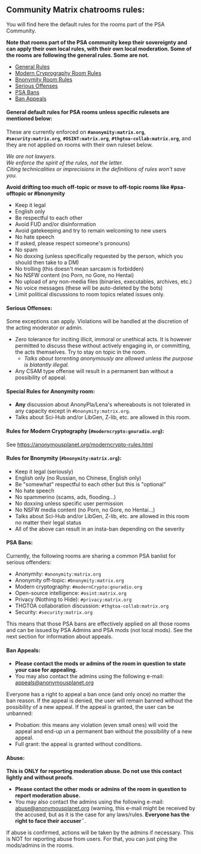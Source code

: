 ## Community Matrix chatrooms rules:

You will find here the default rules for the rooms part of the PSA Community. 

**Note that rooms part of the PSA community keep their sovereignty and can apply their own local rules, with their own local moderation. Some of the rooms are following the general rules. Some are not.**

- [General Rules](#general)
- [Modern Cryprography Room Rules](#moderncrypto)
- [Bnonymity Room Rules](#bnonymity)
- [Serious Offenses](#serious)
- [PSA Bans](#psabans)
- [Ban Appeals](#appeals)

#### General default rules for PSA rooms **unless specific rulesets are mentioned below**:<a name="general"></a>
These are currently enforced on **```#anonymity:matrix.org```**, **```#security:matrix.org```**, **```#OSINT:matrix.org```**, **```#thgtoa-collab:matrix.org```**, and they are not applied on rooms with their own ruleset below.

*We are not lawyers.*  
*We enforce the spirit of the rules, not the letter.*  
*Citing technicalities or imprecisions in the definitions of rules won’t save you.* 

**Avoid drifting too much off-topic or move to off-topic rooms like #psa-offtopic or #bnonymity** 

- Keep it legal
- English only
- Be respectful to each other
- Avoid FUD and/or disinformation
- Avoid gatekeeping and try to remain welcoming to new users
- No hate speech
- If asked, please respect someone's pronouns)
- No spam
- No doxxing (unless specifically requested by the person, which you should then take to a DM)
- No trolling (this doesn't mean sarcasm is forbidden)
- No NSFW content (no Porn, no Gore, no Hentai)
- No upload of any non-media files (binaries, executables, archives, etc.)
- No voice messages (these will be auto-deleted by the bots)
- Limit political discussions to room topics related issues only.

#### Serious Offenses:<a name="serious"></a>
Some exceptions can apply. Violations will be handled at the discretion of the acting moderator or admin.
- Zero tolerance for inciting illicit, immoral or unethical acts. It is however permitted to discuss these without actively engaging in, or committing, the acts themselves. Try to stay on topic in the room.
  - *Talks about torrenting anonymously are allowed unless the purpose is blatantly illegal.*
- Any CSAM type offense will result in a permanent ban without a possibility of appeal.
  
#### Special Rules for Anonymity room:<a name="anon"></a>
- **Any** discussion about AnonyPla/Lena's whereabouts is not tolerated in any capacity except in ```#bnonymity:matrix.org```.
-  Talks about Sci-Hub and/or LibGen, Z-lib, etc. are allowed in this room.

#### Rules for Modern Cryptography (```#moderncrypto:gnuradio.org```):<a name="moderncrypto"></a>
See <https://anonymousplanet.org/moderncrypto-rules.html>

#### Rules for Bnonymity (```#bnonymity:matrix.org```):<a name="bnonymity"></a>
- Keep it legal (seriously)
- English only (no Russian, no Chinese, English only)
- Be "somewhat" respectful to each other but this is "optional"
- No hate speech
- No spammerino (scams, ads, flooding...)
- No doxxing unless specific user permission
- No NSFW media content (no Porn, no Gore, no Hentai...)
- Talks about Sci-Hub and/or LibGen, Z-lib, etc. are allowed in this room no matter their legal status
- All of the above can result in an insta-ban depending on the severity

#### PSA Bans:<a name="psabans"></a>
Currently, the following rooms are sharing a common PSA banlist for serious offenders:
- Anonymity: ```#anonymity:matrix.org```
- Anonymity off-topic: ```#bnonymity:matrix.org```
- Modern cryptography: ```#modernCrypto:gnuradio.org```
- Open-source intelligence: ```#osint:matrix.org```
- Privacy (Nothing to Hide): ```#privacy:matrix.org```
- THGTOA collaboration discussion: ```#thgtoa-collab:matrix.org```
- Security: ```#security:matrix.org```

This means that those PSA bans are effectively applied on all those rooms and can be issued by PSA Admins and PSA mods (not local mods). See the next section for information about appeals.

#### Ban Appeals:<a name="appeals"></a>
- **Please contact the mods or admins of the room in question to state your case for appealing.**
- You may also contact the admins using the following e-mail: appeals@anonymousplanet.org

Everyone has a right to appeal a ban once (and only once) no matter the ban reason. If the appeal is denied, the user will remain banned without the possibility of a new appeal. If the appeal is granted, the user can be unbanned: 
  - Probation: this means any violation (even small ones) will void the appeal and end-up un a permanent ban without the possibility of a new appeal. 
  - Full grant: the appeal is granted without conditions.

#### Abuse:<a name="abuse"></a>

**This is ONLY for reporting moderation abuse. Do not use this contact lightly and without proofs**.
- **Please contact the other mods or admins of the room in question to report moderation abuse.**
- You may also contact the admins using the following e-mail: abuse@anonymousplanet.org (warning, this e-mail might be received by the accused, but as it is the case for any laws/rules. **Everyone has the right to face their accuser¨**. 

If abuse is confirmed, actions will be taken by the admins if necessary. This is NOT for reporting abuse from users. For that, you can just ping the mods/admins in the rooms.
